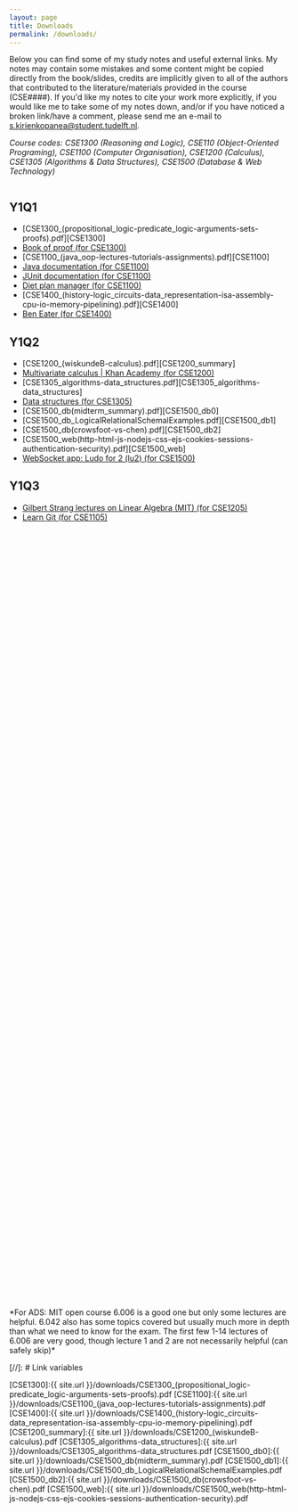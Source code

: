 ```yaml
---
layout: page
title: Downloads
permalink: /downloads/
---
```

Below you can find some of my study notes and useful external links. My notes may contain some mistakes and some content might be copied directly from the book/slides, credits are implicitly given to all of the authors that contributed to the literature/materials provided in the course (CSE####). If you'd like my notes to cite your work more explicitly, if you would like me to take some of my notes down, and/or if you have noticed a broken link/have a comment, please send me an e-mail to [s.kirienkopanea@student.tudelft.nl](mailto:s.kirienkopanea@student.tudelft.nl).

*Course codes: CSE1300 (Reasoning and Logic), CSE110 (Object-Oriented Programing), CSE1100 (Computer Organisation), CSE1200 (Calculus), CSE1305 (Algorithms & Data Structures), CSE1500 (Database & Web Technology)*

<div id ="container"  markdown="1"  style="height:50vh;overflow-y:auto;">

## Y1Q1

* [CSE1300_(propositional_logic-predicate_logic-arguments-sets-proofs).pdf][CSE1300]
* [Book of proof (for CSE1300)](https://www.people.vcu.edu/~rhammack/BookOfProof/)
* [CSE1100_(java_oop-lectures-tutorials-assignments).pdf][CSE1100]
* [Java documentation (for CSE1100)](https://docs.oracle.com/en/java/javase/11/docs/api/index.html)
* [JUnit documentation (for CSE1100)](https://junit.org/junit5/docs/current/api/org.junit.jupiter.api/org/junit/jupiter/api/Assertions.html)
* [Diet plan manager (for CSE1100)](https://github.com/skirienkopanea/diet)
* [CSE1400_(history-logic_circuits-data_representation-isa-assembly-cpu-io-memory-pipelining).pdf][CSE1400]
* [Ben Eater (for CSE1400)](https://eater.net/)

## Y1Q2

* [CSE1200_(wiskundeB-calculus).pdf][CSE1200_summary]
* [Multivariate calculus \| Khan Academy (for CSE1200)](https://www.khanacademy.org/math/multivariable-calculus)
* [CSE1305_algorithms-data_structures.pdf][CSE1305_algorithms-data_structures]
* [Data structures (for CSE1305)](https://fa20.datastructur.es/)
* [CSE1500_db(midterm_summary).pdf][CSE1500_db0]
* [CSE1500_db_LogicalRelationalSchemalExamples.pdf][CSE1500_db1]
* [CSE1500_db(crowsfoot-vs-chen).pdf][CSE1500_db2] 
* [CSE1500_web(http-html-js-nodejs-css-ejs-cookies-sessions-authentication-security).pdf][CSE1500_web]
* [WebSocket app: Ludo for 2 (lu2) (for CSE1500)](https://github.com/skirienkopanea/lu2)

## Y1Q3


* [Gilbert Strang lectures on Linear Algebra (MIT) (for CSE1205)](https://www.youtube.com/playlist?list=PL49CF3715CB9EF31D)
* [Learn Git (for CSE1105)](https://learngitbranching.js.org/)

</div>

<br>
*For ADS: MIT open course 6.006 is a good one but only some lectures are helpful. 6.042 also has some topics covered but usually much more in depth than what we need to know for the exam. The first few 1-14 lectures of 6.006 are very good, though lecture 1 and 2 are not necessarily helpful (can safely skip)*

[//]: # Link variables

[CSE1300]:{{ site.url }}/downloads/CSE1300_(propositional_logic-predicate_logic-arguments-sets-proofs).pdf
[CSE1100]:{{ site.url }}/downloads/CSE1100_(java_oop-lectures-tutorials-assignments).pdf
[CSE1400]:{{ site.url }}/downloads/CSE1400_(history-logic_circuits-data_representation-isa-assembly-cpu-io-memory-pipelining).pdf
[CSE1200_summary]:{{ site.url }}/downloads/CSE1200_(wiskundeB-calculus).pdf
[CSE1305_algorithms-data_structures]:{{ site.url }}/downloads/CSE1305_algorithms-data_structures.pdf
[CSE1500_db0]:{{ site.url }}/downloads/CSE1500_db(midterm_summary).pdf
[CSE1500_db1]:{{ site.url }}/downloads/CSE1500_db_LogicalRelationalSchemalExamples.pdf
[CSE1500_db2]:{{ site.url }}/downloads/CSE1500_db(crowsfoot-vs-chen).pdf
[CSE1500_web]:{{ site.url }}/downloads/CSE1500_web(http-html-js-nodejs-css-ejs-cookies-sessions-authentication-security).pdf